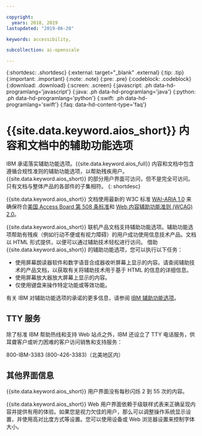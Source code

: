 ```yaml
---

copyright:
  years: 2018, 2019
lastupdated: "2019-06-28"

keywords: accessibility, 

subcollection: ai-openscale

---
```


{:shortdesc: .shortdesc}
{:external: target="_blank" .external}
{:tip: .tip}
{:important: .important}
{:note: .note}
{:pre: .pre}
{:codeblock: .codeblock}
{:download: .download}
{:screen: .screen}
{:javascript: .ph data-hd-programlang='javascript'}
{:java: .ph data-hd-programlang='java'}
{:python: .ph data-hd-programlang='python'}
{:swift: .ph data-hd-programlang='swift'}
{:faq: data-hd-content-type='faq'}

# {{site.data.keyword.aios_short}} 内容和文档中的辅助功能选项

IBM 承诺落实辅助功能选项。{{site.data.keyword.aios_full}} 内容和文档中包含遵循合规性准则的辅助功能选项，以帮助残疾用户。{{site.data.keyword.aios_short}} 的部分用户界面可访问，但不是完全可访问。只有文档与整体产品的各部件的子集相符。
{: shortdesc}

{{site.data.keyword.aios_short}} 文档使用最新的 W3C 标准 <a href="https://www.w3.org/TR/wai-aria/" rel="noopener noreferrer" target="_blank">WAI-ARIA 1.0</a> 来确保符合<a href="https://www.access-board.gov/guidelines-and-standards/communications-and-it/about-the-section-508-standards/section-508-standards/" rel="noopener noreferrer" target="_blank">美国 Access Board 第 508 条标准</a>和 <a href="https://www.w3.org/TR/WCAG20/" rel="noopener noreferrer" target="_blank">Web 内容辅助功能准则 (WCAG) 2.0</a>。

{{site.data.keyword.aios_short}} 联机产品文档支持辅助功能选项。辅助功能选项帮助有残疾（例如行动不便或有视力障碍）的用户成功使用信息技术产品。文档以 HTML 形式提供，以便可以通过辅助技术轻松进行访问。
借助 {{site.data.keyword.aios_short}} 的辅助功能选项，您可以执行以下任务：

- 使用屏幕朗读器软件和数字语音合成器收听屏幕上显示的内容。请查阅辅助技术的产品文档，以获取有关将辅助技术用于基于 HTML 的信息的详细信息。
- 使用屏幕放大器放大屏幕上显示的内容。
- 仅使用键盘来操作特定功能或等效功能。

有关 IBM 对辅助功能选项的承诺的更多信息，请参阅 [IBM 辅助功能选项](http://www.ibm.com/able)。

## TTY 服务

除了标准 IBM 帮助热线和支持 Web 站点之外，IBM 还设立了 TTY 电话服务，供耳聋客户或听力困难的客户访问销售和支持服务：

800-IBM-3383 (800-426-3383)（北美地区内）

## 其他界面信息

{{site.data.keyword.aios_short}} 用户界面没有每秒闪烁 2 到 55 次的内容。

{{site.data.keyword.aios_short}} Web 用户界面依赖于级联样式表来正确呈现内容并提供有用的体验。如果您是视力欠佳的用户，那么可以调整操作系统显示设置，并使用高对比度方式等设置。您可以使用设备或 Web 浏览器设置来控制字体大小。

